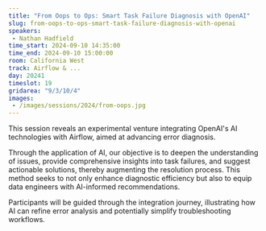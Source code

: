```yaml
---
title: "From Oops to Ops: Smart Task Failure Diagnosis with OpenAI"
slug: from-oops-to-ops-smart-task-failure-diagnosis-with-openai
speakers:
 - Nathan Hadfield
time_start: 2024-09-10 14:35:00
time_end: 2024-09-10 15:00:00
room: California West
track: Airflow & ...
day: 20241
timeslot: 19
gridarea: "9/3/10/4"
images: 
 - /images/sessions/2024/from-oops.jpg
---
```


This session reveals an experimental venture integrating OpenAI's AI technologies with Airflow, aimed at advancing error diagnosis.
 
 
 
 Through the application of AI, our objective is to deepen the understanding of issues, provide comprehensive insights into task failures, and suggest actionable solutions, thereby augmenting the resolution process. This method seeks to not only enhance diagnostic efficiency but also to equip data engineers with AI-informed recommendations.
 
 
 
 Participants will be guided through the integration journey, illustrating how AI can refine error analysis and potentially simplify troubleshooting workflows.